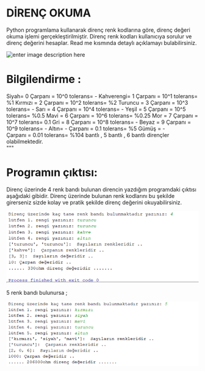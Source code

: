 ﻿# DİRENÇ OKUMA
Python programlama kullanarak direnç renk kodlarına göre, direnç değeri okuma işlemi gerçekleştirilmiştir. Direnç renk kodları kullanıcıya sorulur ve direnç değerini hesaplar. Read me kısmında detaylı açıklamayı bulabilirsiniz. 

![enter image description here](https://encrypted-tbn0.gstatic.com/images?q=tbn:ANd9GcT0d_ELGc1jIWhK-WR_qqSKmJxCeh-1ncv3eA&usqp=CAU)
# Bilgilendirme : 

 Siyah= 0        Çarpanı = 10^0   tolerans= -
 Kahverengi= 1   Çarpanı = 10^1   tolerans= %1
 Kırmızı = 2     Çarpanı = 10^2   tolerans= %2 
 Turuncu = 3     Çarpanı = 10^3   tolerans= - 
 Sarı = 4        Çarpanı = 10^4   tolerans= - 
 Yeşil = 5       Çarpanı = 10^5   tolerans= %0.5 
 Mavi = 6        Çarpanı = 10^6   tolerans= %0.25 
 Mor = 7         Çarpanı = 10^7   tolerans= 0.1 
 Gri = 8         Çarpanı = 10^8   tolerans= - 
 Beyaz = 9       Çarpanı = 10^9   tolerans= -
 Altın=  -  Çarpanı = 0.1    tolerans= %5 Gümüş =  -     
 Çarpanı = 0.01   tolerans= %104 bantlı , 5 bantlı , 6 bantlı dirençler olabilmektedir.  
"""
# Programın çıktısı: 
Direnç üzerinde 4 renk bandı bulunan direncin yazdığım programdaki çıktısı aşağıdaki gibidir. Direnç üzerinde bulunan renk kodlarını bu şekilde girerseniz sizde kolay ve pratik şekilde direnç değerini okuyabilirsiniz. 

![enter image description here](https://github.com/hrngcmn/Resistor_direnc_deger_okuma/blob/main/%C3%A7%C4%B1kt%C4%B1.png?raw=true)

5 renk bandı bulunursa ;

![enter image description here](https://github.com/hrngcmn/Resistor_direnc_deger_okuma/blob/main/%C3%A7%C4%B1kt%C4%B12.png?raw=true)


